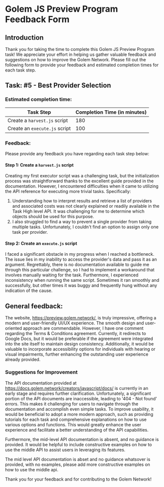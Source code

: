 # Golem JS Preview Program Feedback Form

## Introduction
Thank you for taking the time to complete this Golem JS Preview Program task! 
We appreciate your effort in helping us gather valuable feedback and suggestions on how to improve the Golem Network. 
Please fill out the following form to provide your feedback and estimated completion times for each task step.

## Task: #5 - Best Provider Selection

### Estimated completion time:
| Task Step                     | Completion Time (in minutes) |
|-------------------------------|------------------------------|
| Create a `harvest.js` script  |            180               |
| Create an `execute.js` script |            100               |

### Feedback:
Please provide any feedback you have regarding each task step below:

#### Step 1: Create a `harvest.js` script
Creating my first executor script was a challenging task, but the initialization process was straightforward thanks to the excellent guide provided in the documentation. However, I encountered difficulties when it came to utilizing the API reference for executing more trivial tasks. Specifically:

1. Understanding how to interpret results and retrieve a list of providers and associated costs was not clearly explained or readily available in the Task High level API. It was challenging for me to determine which objects should be used for this purpose.
2. I also struggled to find a way to prevent a single provider from taking multiple tasks. Unfortunately, I couldn't find an option to assign only one task per provider.


#### Step 2: Create an `execute.js` script
I faced a significant obstacle in my progress when I reached a bottleneck. The issue lies in my inability to access the provider's data and pass it as an argument. Regrettably, there is no documentation available to guide me through this particular challenge, so I had to implement a workaround that involves manually waiting for the task. Furthermore, I experienced inconsistency when running the same script. Sometimes it ran smoothly and successfully, but other times it was buggy and frequently hung without any indication of the cause.

## General feedback:
The website, https://preview.golem.network/, is truly impressive, offering a modern and user-friendly UI/UX experience. The smooth design and user-oriented approach are commendable. However, I have one comment regarding the Terms & Conditions agreement. Currently, it redirects to Google Docs, but it would be preferable if the agreement were integrated into the site itself to maintain design consistency. Additionally, it would be valuable to incorporate accessibility options for individuals with hearing or visual impairments, further enhancing the outstanding user experience already provided.


### Suggestions for Improvement
The API documentation provided at https://docs.golem.network/creators/javascript/docs/ is currently in an early stage and requires further clarification. Unfortunately, a significant portion of the API documents are inaccessible, leading to '404 - Not found' errors. This makes it challenging for users to navigate through the documentation and accomplish even simple tasks. To improve usability, it would be beneficial to adopt a more modern approach, such as providing tutorials for each task and comprehensive explanations on how to use various options and functions. This would greatly enhance the user experience and facilitate a better understanding of the API capabilities.

Furthermore, the mid-level API documentation is absent, and no guidance is provided. It would be helpful to include constructive examples on how to use the middle API to assist users in leveraging its features.

The mid level API documentation is abset and no guidance whatsover is provided, with no examples, please add more constructive examples on how to use the middle api.

Thank you for your feedback and for contributing to the Golem Network!
